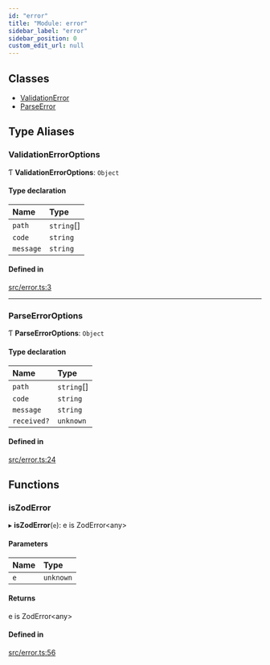 ```yaml
---
id: "error"
title: "Module: error"
sidebar_label: "error"
sidebar_position: 0
custom_edit_url: null
---
```


## Classes

- [ValidationError](../classes/error.ValidationError.md)
- [ParseError](../classes/error.ParseError.md)

## Type Aliases

### ValidationErrorOptions

Ƭ **ValidationErrorOptions**: `Object`

#### Type declaration

| Name | Type |
| :------ | :------ |
| `path` | `string`[] |
| `code` | `string` |
| `message` | `string` |

#### Defined in

[src/error.ts:3](https://github.com/chenasraf/massarg/blob/48b3e64/src/error.ts#L3)

___

### ParseErrorOptions

Ƭ **ParseErrorOptions**: `Object`

#### Type declaration

| Name | Type |
| :------ | :------ |
| `path` | `string`[] |
| `code` | `string` |
| `message` | `string` |
| `received?` | `unknown` |

#### Defined in

[src/error.ts:24](https://github.com/chenasraf/massarg/blob/48b3e64/src/error.ts#L24)

## Functions

### isZodError

▸ **isZodError**(`e`): e is ZodError\<any\>

#### Parameters

| Name | Type |
| :------ | :------ |
| `e` | `unknown` |

#### Returns

e is ZodError\<any\>

#### Defined in

[src/error.ts:56](https://github.com/chenasraf/massarg/blob/48b3e64/src/error.ts#L56)
